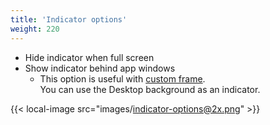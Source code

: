 ```yaml
---
title: 'Indicator options'
weight: 220
---
```


-   Hide indicator when full screen
-   Show indicator behind app windows
    -   This option is useful with [custom frame](/docs/configuration/indicator-size-configuration/#advanced).<br/>
        You can use the Desktop background as an indicator.

{{< local-image src="images/indicator-options@2x.png" >}}
